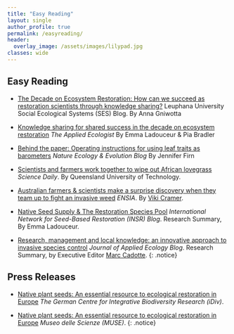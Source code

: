 ```yaml
---
title: "Easy Reading"
layout: single
author_profile: true
permalink: /easyreading/
header:
  overlay_image: /assets/images/lilypad.jpg
classes: wide    
---
```


## Easy Reading
* [The Decade on Ecosystem Restoration: How can we succeed as restoration scientists through knowledge sharing?](https://science4sustainability.wordpress.com/2022/05/16/the-decade-on-ecosystem-restoration-how-can-we-succeed-as-restoration-scientists-through-knowledge-sharing/) Leuphana University Social Ecological Systems (SES) Blog. By Anna Gniwotta

* [Knowledge sharing for shared success in the decade on ecosystem restoration](https://appliedecologistsblog.com/2022/04/05/knowledge-sharing-for-shared-success-in-the-decade-on-ecosystem-restoration/) *The Applied Ecologist* By Emma Ladouceur & Pia Bradler

* [Behind the paper: Operating instructions for using leaf traits as barometers](https://natureecoevocommunity.nature.com/users/105785-jennifer-firn/posts/43150-leaf-traits-are-barometers-of-short-term-perturbations-in-grasslands-but-operating-instructions-apply) *Nature Ecology & Evolution Blog* By Jennifer Firn

* [Scientists and farmers work together to wipe out African lovegrass](https://www.sciencedaily.com/releases/2017/09/170921101741.htm) *Science Daily*. By Queensland University of Technology.

* [Australian farmers & scientists make a surprise discovery when they team up to fight an invasive weed](https://ensia.com/articles/invasive/) *ENSIA*. By [Viki Cramer](https://twitter.com/VikiCramer).

* [Native Seed Supply & The Restoration Species Pool](http://ser-insr.org/news/2017/7/4/native-seed-supply-the-restoration-species-pool) *International Network for Seed-Based Restoration (INSR) Blog*. Research Summary, By Emma Ladouceur.

* [Research, management and local knowledge: an innovative approach to invasive species control](https://jappliedecologyblog.wordpress.com/2017/07/06/research-management-and-local-knowledge/) *Journal of Applied Ecology Blog*. Research Summary, by Executive Editor [Marc Cadotte](https://twitter.com/urban_sci).
{: .notice}

## Press Releases
* [Native plant seeds: An essential resource to ecological restoration in Europe](https://www.idiv.de/news/news_single_view/news_article/native_plant.html) *The German Centre for Integrative Biodiversity Research (iDiv)*. 

* [Native plant seeds: An essential resource to ecological restoration in Europe](http://www.muse.it/en/news/Archivio/Pages/ricerca-piante-autoctone.aspx) *Museo delle Scienze (MUSE)*. 
{: .notice}
